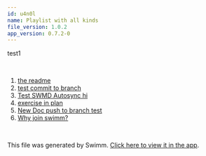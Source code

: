 ```yaml
---
id: u4n0l
name: Playlist with all kinds
file_version: 1.0.2
app_version: 0.7.2-0
---
```


<!-- Intro - Do not remove this comment -->
test1

<br/>

<!-- Steps - Do not remove this comment -->
1. [the readme](/README.md)
2. [test commit to branch](test-commit-to-branch.10obx.sw.md)
3. [Test SWMD Autosync hi](test-swmd-autosync-hi.Jy_Wg.sw.md)
4. [exercise in plan](exercise-in-plan.tyOZM.sw.md)
5. [New Doc push to branch test](http://localhost:5001/repos/U0sVB7lC9at5XPOW1TBW/docs/5gprK)
6. [Why join swimm?](https://www.youtube.com/watch?v=bUyPS4JDm4I)


<br/>

This file was generated by Swimm. [Click here to view it in the app](http://localhost:5001/repos/Z2l0aHViJTNBJTNBc3ItZXh0ZW5zaW9uJTNBJTNBZG91ZWs=/docs/u4n0l).